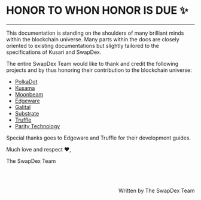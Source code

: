 # **HONOR TO WHON HONOR IS DUE** :sparkles:
---

This documentation is standing on the shoulders of many brilliant minds within the blockchain universe.
Many parts within the docs are closely oriented to existing documentations but slightly tailored to the specifications of Kusari and SwapDex. 

The entire SwapDex Team would like to thank and credit the following projects and by thus honoring their contribution to the blockchain universe:

- [PolkaDot](https://polkadot.network/)
- [Kusama](https://kusama.network/)
- [Moonbeam](https://moonbeam.network/)
- [Edgeware](https://edgewa.re/)
- [Galital](https://galital.com/)
- [Substrate](https://www.substrate.io/)
- [Truffle](https://www.trufflesuite.com/)
- [Parity Technology](https://www.parity.io/)

Special thanks goes to Edgeware and Truffle for their development guides.

Much love and respect :heart:, 

The SwapDex Team

<br></br>

<p align=right> Written by The SwapDex Team </p>